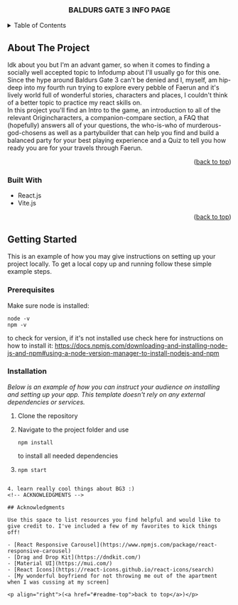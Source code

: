 <a name="readme-top"></a>

  <h3 align="center">BALDURS GATE 3 INFO PAGE</h3>

<!-- TABLE OF CONTENTS -->
<details>
  <summary>Table of Contents</summary>
  <ol>
    <li>
      <a href="#about-the-project">About The Project</a>
      <ul>
        <li><a href="#built-with">Built With</a></li>
      </ul>
    </li>
    <li>
      <a href="#getting-started">Getting Started</a>
      <ul>
        <li><a href="#prerequisites">Prerequisites</a></li>
        <li><a href="#installation">Installation</a></li>
      </ul>
    </li>
    <li><a href="#acknowledgments">Acknowledgments</a></li>
  </ol>
</details>

<!-- ABOUT THE PROJECT -->

## About The Project

Idk about you but I'm an advant gamer, so when it comes to finding a socially well accepted topic to Infodump about I'll usually go for this one.
Since the hype around Baldurs Gate 3 can't be denied and I, myself, am hip-deep into my fourth run trying to explore every pebble of Faerun and it's lively world
full of wonderful stories, characters and places, I couldn't think of a better topic to practice my react skills on. <br/>
In this project you'll find an Intro to the game, an introduction to all of the relevant Origincharacters, a companion-compare section, a FAQ that (hopefully)
answers all of your questions, the who-is-who of murderous-god-chosens as well as a partybuilder that can help you find and build a balanced party for your best
playing experience and a Quiz to tell you how ready you are for your travels through Faerun.

<p align="right">(<a href="#readme-top">back to top</a>)</p>

### Built With

- React.js
- Vite.js

<p align="right">(<a href="#readme-top">back to top</a>)</p>

<!-- GETTING STARTED -->

## Getting Started

This is an example of how you may give instructions on setting up your project locally.
To get a local copy up and running follow these simple example steps.

### Prerequisites

Make sure node is installed:

```
node -v
npm -v
```

to check for version, if it's not installed use check here for instructions on how to install it:
https://docs.npmjs.com/downloading-and-installing-node-js-and-npm#using-a-node-version-manager-to-install-nodejs-and-npm

### Installation

_Below is an example of how you can instruct your audience on installing and setting up your app. This template doesn't rely on any external dependencies or services._

1. Clone the repository
2. Navigate to the project folder and use

   ```
   npm install
   ```

   to install all needed dependencies

3. ```
   npm start
   ```

```

4. learn really cool things about BG3 :)
<!-- ACKNOWLEDGMENTS -->

## Acknowledgments

Use this space to list resources you find helpful and would like to give credit to. I've included a few of my favorites to kick things off!

- [React Responsive Carousel](https://www.npmjs.com/package/react-responsive-carousel)
- [Drag and Drop Kit](https://dndkit.com/)
- [Material UI](https://mui.com/)
- [React Icons](https://react-icons.github.io/react-icons/search)
- [My wonderful boyfriend for not throwing me out of the apartment when I was cussing at my screen]

<p align="right">(<a href="#readme-top">back to top</a>)</p>
```
